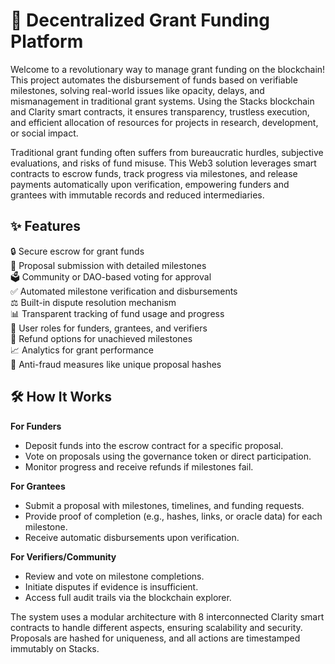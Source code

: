 # 🚀 Decentralized Grant Funding Platform

Welcome to a revolutionary way to manage grant funding on the blockchain! This project automates the disbursement of funds based on verifiable milestones, solving real-world issues like opacity, delays, and mismanagement in traditional grant systems. Using the Stacks blockchain and Clarity smart contracts, it ensures transparency, trustless execution, and efficient allocation of resources for projects in research, development, or social impact.

Traditional grant funding often suffers from bureaucratic hurdles, subjective evaluations, and risks of fund misuse. This Web3 solution leverages smart contracts to escrow funds, track progress via milestones, and release payments automatically upon verification, empowering funders and grantees with immutable records and reduced intermediaries.

## ✨ Features

🔒 Secure escrow for grant funds  
📝 Proposal submission with detailed milestones  
🗳️ Community or DAO-based voting for approval  
✅ Automated milestone verification and disbursements  
⚖️ Built-in dispute resolution mechanism  
📊 Transparent tracking of fund usage and progress  
👥 User roles for funders, grantees, and verifiers  
🔄 Refund options for unachieved milestones  
📈 Analytics for grant performance  
🚫 Anti-fraud measures like unique proposal hashes  

## 🛠 How It Works

**For Funders**  
- Deposit funds into the escrow contract for a specific proposal.  
- Vote on proposals using the governance token or direct participation.  
- Monitor progress and receive refunds if milestones fail.  

**For Grantees**  
- Submit a proposal with milestones, timelines, and funding requests.  
- Provide proof of completion (e.g., hashes, links, or oracle data) for each milestone.  
- Receive automatic disbursements upon verification.  

**For Verifiers/Community**  
- Review and vote on milestone completions.  
- Initiate disputes if evidence is insufficient.  
- Access full audit trails via the blockchain explorer.  

The system uses a modular architecture with 8 interconnected Clarity smart contracts to handle different aspects, ensuring scalability and security. Proposals are hashed for uniqueness, and all actions are timestamped immutably on Stacks.
